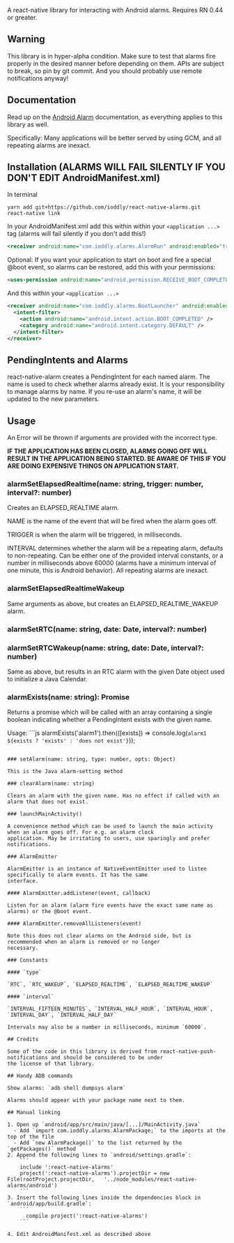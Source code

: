 A react-native library for interacting with Android alarms. Requires RN 0.44 or greater.

## Warning

This library is in hyper-alpha condition. Make sure to test that alarms fire properly in the desired manner before
depending on them. APIs are subject to break, so pin by git commit. And you should probably use remote notifications
anyway!

## Documentation

Read up on the [Android Alarm](https://developer.android.com/training/scheduling/alarms.html) documentation, as
everything applies to this library as well.

Specifically: Many applications will be better served by using GCM, and all repeating alarms are inexact.

## Installation (ALARMS WILL FAIL SILENTLY IF YOU DON'T EDIT AndroidManifest.xml)

In terminal

```shell
yarn add git+https://github.com/ioddly/react-native-alarms.git
react-native link
```
In your AndroidManifest.xml  add this within within your `<application ...>` tag (alarms will fail silently if you
don't add this!)

```xml
<receiver android:name="com.ioddly.alarms.AlarmRun" android:enabled="true"></receiver> 
```

Optional: If you want your application to start on boot and fire a special @boot event, so alarms can be restored, add
this with your permissions:

```xml
<uses-permission android:name="android.permission.RECEIVE_BOOT_COMPLETED" />
```

And this within your `<application ...>` 

```xml
<receiver android:name="com.ioddly.alarms.BootLauncher" android:enabled="true">
  <intent-filter>
    <action android:name="android.intent.action.BOOT_COMPLETED" />
    <category android:name="android.intent.category.DEFAULT" />
  </intent-filter>
</receiver>
```

## PendingIntents and Alarms

react-native-alarm creates a PendingIntent for each named alarm. The name is used to check whether alarms already
exist. It is your responsibility to manage alarms by name. If you re-use an alarm's name, it will be updated
to the new parameters.

## Usage

An Error will be thrown if arguments are provided with the incorrect type.

**IF THE APPLICATION HAS BEEN CLOSED, ALARMS GOING OFF WILL RESULT IN THE APPLICATION BEING STARTED. BE AWARE OF THIS
IF YOU ARE DOING EXPENSIVE THINGS ON APPLICATION START.**

### alarmSetElapsedRealtime(name: string, trigger: number, interval?: number)

Creates an ELAPSED_REALTIME alarm.

NAME is the name of the event that will be fired when the alarm goes off.

TRIGGER is when the alarm will be triggered, in milliseconds.

INTERVAL determines whether the alarm will be a repeating alarm, defaults to non-repeating. Can be either one of the
provided interval constants, or a number in milliseconds above 60000 (alarms have a minimum interval of one minute,
this is Android behavior). All repeating alarms are inexact.

### alarmSetElapsedRealtimeWakeup

Same arguments as above, but creates an ELAPSED_REALTIME_WAKEUP alarm.

### alarmSetRTC(name: string, date: Date, interval?: number)
### alarmSetRTCWakeup(name: string, date: Date, interval?: number)

Same as above, but results in an RTC alarm with the given Date object used to initialize a Java Calendar.

### alarmExists(name: string): Promise

Returns a promise which will be called with an array containing a single boolean indicating whether a PendingIntent
exists with the given name.

Usage: ```js
alarmExists('alarm1').then(([exists]) => console.log(`alarm1 ${exists ? 'exists' : 'does not exist'}`));
```

### setAlarm(name: string, type: number, opts: Object)

This is the Java alarm-setting method 

### clearAlarm(name: string)

Clears an alarm with the given name. Has no effect if called with an alarm that does not exist.

### launchMainActivity()

A convenience method which can be used to launch the main activity when an alarm goes off. For e.g. an alarm clock
application. May be irritating to users, use sparingly and prefer notifications.

### AlarmEmitter

AlarmEmitter is an instance of NativeEventEmitter used to listen specifically to alarm events. It has the same
interface.

#### AlarmEmitter.addListener(event, callback)

Listen for an alarm (alarm fire events have the exact same name as alarms) or the @boot event.

#### AlarmEmitter.removeAllListeners(event)

Note this does not clear alarms on the Android side, but is recommended when an alarm is removed or no longer
necessary.

### Constants

#### `type`

`RTC`, `RTC_WAKEUP`, `ELAPSED_REALTIME`, `ELAPSED_REALTIME_WAKEUP`

#### `interval`

`INTERVAL_FIFTEEN_MINUTES`, `INTERVAL_HALF_HOUR`, `INTERVAL_HOUR`, `INTERVAL_DAY`, `INTERVAL_HALF_DAY`

Intervals may also be a number in milliseconds, minimum `60000`.

## Credits

Some of the code in this library is derived from react-native-push-notifications and should be considered to be under
the license of that library.

## Handy ADB commands

Show alarms: `adb shell dumpsys alarm`

Alarms should appear with your package name next to them.

## Manual linking

1. Open up `android/app/src/main/java/[...]/MainActivity.java`
  - Add `import com.ioddly.alarms.AlarmPackage;` to the imports at the top of the file
  - Add `new AlarmPackage()` to the list returned by the `getPackages()` method
2. Append the following lines to `android/settings.gradle`:
  	```
  	include ':react-native-alarms'
  	project(':react-native-alarms').projectDir = new File(rootProject.projectDir, 	'../node_modules/react-native-alarms/android')
  	```
3. Insert the following lines inside the dependencies block in `android/app/build.gradle`:
  	```
      compile project(':react-native-alarms')
  	```

4. Edit AndroidManifest.xml as described above
